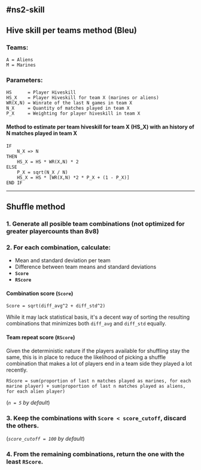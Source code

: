 #ns2-skill
---
## Hive skill per teams method (Bleu)

### Teams:
    A = Aliens
    M = Marines

### Parameters:
    HS      = Player Hiveskill
    HS_X    = Player Hiveskill for team X (marines or aliens)
    WR(X,N) = Winrate of the last N games in team X
    N_X     = Quantity of matches played in team X
    P_X     = Weighting for player hiveskill in team X
    
#### Method to estimate per team hiveskill for team X (HS_X) with an history of N matches played in team X
    IF
        N_X => N
    THEN
        HS_X = HS * WR(X,N) * 2
    ELSE
        P_X = sqrt(N_X / N)
        HS_X = HS * [WR(X,N) *2 * P_X + (1 - P_X)]
    END IF

---

## Shuffle method

### 1. Generate all posible team combinations (not optimized for greater playercounts than 8v8)
### 2. For each combination, calculate:
  - Mean and standard deviation per team
  - Difference between team means and standard deviations
  - **`Score`**
  - **`RScore`**


#### Combination score (`Score`)
`Score = sqrt(diff_avg^2 + diff_std^2)`

While it may lack statistical basis, it's a decent way of sorting the resulting combinations that minimizes both `diff_avg` and `diff_std` equally.

#### Team repeat score (`RScore`)
Given the deterministic nature if the players available for shuffling stay the same, this is in place to reduce the likelihood of picking a shuffle combination that makes a lot of players end in a team side they played a lot recently.

`RScore = sum(proportion of last n matches played as marines, for each marine player) + sum(proportion of last n matches played as aliens, for each alien player)`

(*`n = 5` by default*)

### 3. Keep the combinations with `Score < score_cutoff`, discard the others.
(*`score_cutoff = 100` by default*)

### 4. From the remaining combinations, return the one with the least `RScore`.
